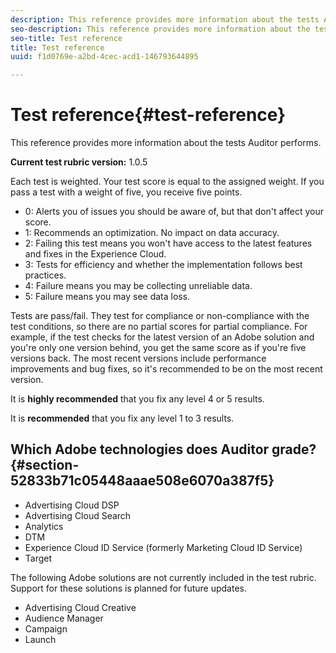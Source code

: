 ```yaml
---
description: This reference provides more information about the tests Auditor performs.
seo-description: This reference provides more information about the tests Auditor performs.
seo-title: Test reference
title: Test reference
uuid: f1d0769e-a2bd-4cec-acd1-146793644895

---
```


# Test reference{#test-reference}

This reference provides more information about the tests Auditor performs.

**Current test rubric version:** 1.0.5

Each test is weighted. Your test score is equal to the assigned weight. If you pass a test with a weight of five, you receive five points.

* 0: Alerts you of issues you should be aware of, but that don't affect your score. 
* 1: Recommends an optimization. No impact on data accuracy. 
* 2: Failing this test means you won't have access to the latest features and fixes in the Experience Cloud. 
* 3: Tests for efficiency and whether the implementation follows best practices. 
* 4: Failure means you may be collecting unreliable data. 
* 5: Failure means you may see data loss.

Tests are pass/fail. They test for compliance or non-compliance with the test conditions, so there are no partial scores for partial compliance. For example, if the test checks for the latest version of an Adobe solution and you're only one version behind, you get the same score as if you're five versions back. The most recent versions include performance improvements and bug fixes, so it's recommended to be on the most recent version.

It is **highly recommended** that you fix any level 4 or 5 results.

It is **recommended** that you fix any level 1 to 3 results.

## Which Adobe technologies does Auditor grade? {#section-52833b71c05448aaae508e6070a387f5}

* Advertising Cloud DSP 
* Advertising Cloud Search 
* Analytics 
* DTM 
* Experience Cloud ID Service (formerly Marketing Cloud ID Service) 
* Target

The following Adobe solutions are not currently included in the test rubric. Support for these solutions is planned for future updates.

* Advertising Cloud Creative 
* Audience Manager 
* Campaign 
* Launch
